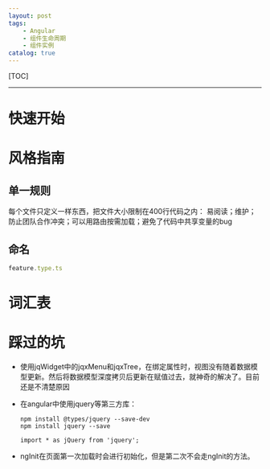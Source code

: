 ```yaml
---
layout: post
tags: 
    - Angular
    - 组件生命周期
    - 组件实例
catalog: true
---
```


[TOC]

---

# 快速开始

# 风格指南
## 单一规则
每个文件只定义一样东西，把文件大小限制在400行代码之内：
易阅读；维护；防止团队合作冲突；可以用路由按需加载；避免了代码中共享变量的bug
## 命名
``` typescript
feature.type.ts
```


# 词汇表

# 踩过的坑
- 使用jqWidget中的jqxMenu和jqxTree，在绑定属性时，视图没有随着数据模型更新。然后将数据模型深度拷贝后更新在赋值过去，就神奇的解决了。目前还是不清楚原因
- 在angular中使用jquery等第三方库：
    ```
    npm install @types/jquery --save-dev
    npm install jquery --save
    
    import * as jQuery from 'jquery';
    ```

- ngInit在页面第一次加载时会进行初始化，但是第二次不会走ngInit的方法。